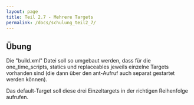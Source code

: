 ```yaml
---
layout: page
title: Teil 2.7 - Mehrere Targets
permalink: /docs/schulung_teil2_7/
---
```

## Übung

Die "build.xml" Datei soll so umgebaut werden, dass für die one_time_scripts, statics und replaceables jeweils einzelne Targets vorhanden sind (die dann über den ant-Aufruf auch separat gestartet werden können).

Das default-Target soll diese drei Einzeltargets in der richtigen Reihenfolge aufrufen.

